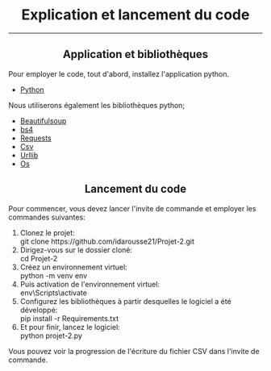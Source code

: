 <h1 align ="center">Explication et lancement du code</h1>

------------------------------
<h2 align = "center"> Application et bibliothèques </h2>

<p>
    Pour employer le code, tout d'abord, installez l'application python.
<ul>
    <li>
        <a href = "https://www.python.org/downloads/">Python </a>
    </li>
</ul>
</p>
<p>
    Nous utiliserons également les bibliothèques python;
    <ul>
        <li>
            <a href = "https://www.crummy.com/software/BeautifulSoup/bs4/doc/">Beautifulsoup</a>
        </li>
        <li>
            <a href = "https://www.crummy.com/software/BeautifulSoup/bs4/doc/">bs4</a>
        </li>
        <li>
            <a href = "https://requests.readthedocs.io/en/latest/">Requests</a>
        </li>
        <li>
            <a href = "https://docs.python.org/fr/3/library/csv.html">Csv</a>
        </li>
        <li>
            <a href = "https://docs.python.org/fr/3/library/urllib.parse.html">Urllib</a>
        </li>
        <li>
            <a href = "https://docs.python.org/3/library/os.html">Os</a>
        </li>
    </ul>
</p>

<h2 align = "center"> Lancement du code </h2>
<p>Pour commencer, vous devez lancer l'invite de commande et employer les commandes suivantes:
    <ol>
            <li>Clonez le projet:<br/>
                git clone https://github.com/idarousse21/Projet-2.git</li>
            <li>Dirigez-vous sur le dossier cloné:<br/>
                cd Projet-2 </li>
            <li>Créez un environnement virtuel:<br/>
                python -m venv env</li>
            <li>Puis activation de l'environnement virtuel:<br/>
                env\Scripts\activate</li>
            <li>Configurez les bibliothèques à partir desquelles le logiciel a été développé:<br/>
                pip install -r Requirements.txt</li>
            <li>Et pour finir, lancez le logiciel:<br/>
                python projet-2.py</li>
    </ol>
    Vous pouvez voir la progression de l'écriture du fichier CSV dans l'invite de commande.
